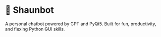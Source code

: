# 🤖 Shaunbot

A personal chatbot powered by GPT and PyQt5. Built for fun, productivity, and flexing Python GUI skills.
